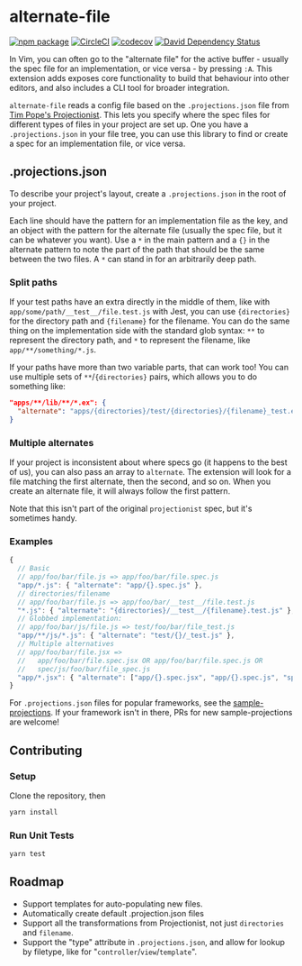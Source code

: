 # alternate-file

[![npm package](https://img.shields.io/npm/v/alternate-file.svg)](https://www.npmjs.com/package/alternate-file)
[![CircleCI](https://img.shields.io/circleci/project/github/alternate-file/alternate-file/master.svg)](https://circleci.com/gh/alternate-file/alternate-file)
[![codecov](https://img.shields.io/codecov/c/github/alternate-file/alternate-file.svg)](https://codecov.io/gh/alternate-file/alternate-file)
[![David Dependency Status](https://img.shields.io/david/alternate-file/alternate-file.svg)](https://david-dm.org/alternate-file/alternate-file)

In Vim, you can often go to the "alternate file" for the active buffer - usually the spec file for an implementation, or vice versa - by pressing `:A`. This extension adds exposes core functionality to build that behaviour into other editors, and also includes a CLI tool for broader integration.

`alternate-file` reads a config file based on the `.projections.json` file from [Tim Pope's Projectionist](https://github.com/tpope/vim-projectionist). This lets you specify where the spec files for different types of files in your project are set up. One you have a `.projections.json` in your file tree, you can use this library to find or create a spec for an implementation file, or vice versa.

## .projections.json

To describe your project's layout, create a `.projections.json` in the root of your project.

Each line should have the pattern for an implementation file as the key, and an object with the pattern for the alternate file (usually the spec file, but it can be whatever you want). Use a `*` in the main pattern and a `{}` in the alternate pattern to note the part of the path that should be the same between the two files. A `*` can stand in for an arbitrarily deep path.

### Split paths

If your test paths have an extra directly in the middle of them, like with `app/some/path/__test__/file.test.js` with Jest, you can use `{directories}` for the directory path and `{filename}` for the filename. You can do the same thing on the implementation side with the standard glob syntax: `**` to represent the directory path, and `*` to represent the filename, like `app/**/something/*.js`.

If your paths have more than two variable parts, that can work too! You can use multiple sets of `**`/`{directories}` pairs, which allows you to do something like:

```json
"apps/**/lib/**/*.ex": {
  "alternate": "apps/{directories}/test/{directories}/{filename}_test.exs"
}
```

### Multiple alternates

If your project is inconsistent about where specs go (it happens to the best of us), you can also pass an array to `alternate`. The extension will look for a file matching the first alternate, then the second, and so on. When you create an alternate file, it will always follow the first pattern.

Note that this isn't part of the original `projectionist` spec, but it's sometimes handy.

### Examples

```js
{
  // Basic
  // app/foo/bar/file.js => app/foo/bar/file.spec.js
  "app/*.js": { "alternate": "app/{}.spec.js" },
  // directories/filename
  // app/foo/bar/file.js => app/foo/bar/__test__/file.test.js
  "*.js": { "alternate": "{directories}/__test__/{filename}.test.js" },
  // Globbed implementation:
  // app/foo/bar/js/file.js => test/foo/bar/file_test.js
  "app/**/js/*.js": { "alternate": "test/{}/_test.js" },
  // Multiple alternatives
  // app/foo/bar/file.jsx =>
  //   app/foo/bar/file.spec.jsx OR app/foo/bar/file.spec.js OR
  //   spec/js/foo/bar/file_spec.js
  "app/*.jsx": { "alternate": ["app/{}.spec.jsx", "app/{}.spec.js", "spec/js/{}_spec.js"] }
}
```

For `.projections.json` files for popular frameworks, see the [sample-projections](/sample-projections). If your framework isn't in there, PRs for new sample-projections are welcome!

## Contributing

### Setup

Clone the repository, then

```bash
yarn install
```

### Run Unit Tests

```bash
yarn test
```

## Roadmap

- Support templates for auto-populating new files.
- Automatically create default .projection.json files
- Support all the transformations from Projectionist, not just `directories` and `filename`.
- Support the "type" attribute in `.projections.json`, and allow for lookup by filetype, like for "`controller`/`view`/`template`".

